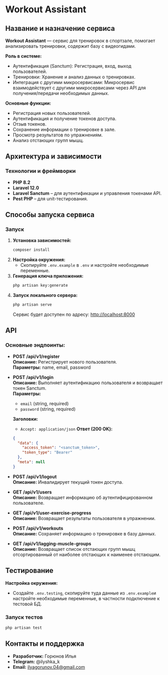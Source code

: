 # Workout Assistant

## Название и назначение сервиса

**Workout Assistant** — сервис для тренировок в спортзале, помогает анализировать тренировки, содержит базу с видеогидами.

**Роль в системе:**
- Аутентификация (Sanctum): Регистрация, вход, выход пользователей.
- Тренировки: Хранение и анализ данных о тренировках.
- Интеграция с другими микросервисами: Микросервис взаимодействует с другими микросервисами через API для получения/передачи необходимых данных.

**Основные функции:**
- Регистрация новых пользователей.
- Аутентификация и получение токенов доступа.
- Отзыв токенов.
- Сохранение информации о тренировке в зале.
- Просмотр результатов по упражнениям.
- Анализ отстающих групп мышц.

## Архитектура и зависимости

### Технологии и фреймворки
- **PHP 8.2**
- **Laravel 12.0**
- **Laravel Sanctum** – для аутентификации и управления токенами API.
- **Pest PHP** – для unit-тестирования.

## Способы запуска сервиса

### Запуск

1. **Установка зависимостей:**
   ```bash
   composer install
   ```
2. **Настройка окружения:**
    - Скопируйте `.env.example` в `.env` и настройте необходимые переменные.
3. **Генерация ключа приложения:**
   ```bash
   php artisan key:generate
   ```
4. **Запуск локального сервера:**
   ```bash
   php artisan serve
   ```
   Сервис будет доступен по адресу: [http://localhost:8000](http://localhost:8000)

## API

### Основные эндпоинты:
- **POST /api/v1/register**  
  **Описание:** Регистрирует нового пользователя.  
  **Параметры:** name, email, password

- **POST /api/v1/login**  
  **Описание:** Выполняет аутентификацию пользователя и возвращает токен Sanctum.  
  **Параметры:**
    - `email` (string, required)
    - `password` (string, required)
  
  **Заголовки:**
  - `Accept: application/json`
    **Ответ (200 OK):**
  ```json
  {
    "data": {
      "access_token": "<sanctum_token>",
      "token_type": "Bearer"
    },
    "meta": null
  }

- **POST /api/v1/logout**  
  **Описание:** Инвалидирует текущий токен доступа.

- **GET /api/v1/users**  
  **Описание:** Возвращает информацию об аутентифицированном пользователе.

- **GET /api/v1/user-exercise-progress**  
  **Описание:** Возвращает результаты пользователя в упражнении.

- **POST /api/v1/workouts**  
  **Описание:** Сохраняет информацию о тренировке в базу данных.

- **GET /api/v1/lagging-muscle-groups**  
  **Описание:** Возвращает список отстающих групп мышц отсортированный от наиболее отстающих к наименее отстающим.

## Тестирование

**Настройка окружения:**
- Создайте `.env.testing`, скопируйте туда данные из `.env.example`и настройте необходимые переменные, в частности подключение к тестовой БД.

### Запуск тестов
```bash
php artisan test
```

## Контакты и поддержка

- **Разработчик:** Горюнов Илья
- **Telegram:** @ilyshka_k
- **Email:** ilyagorunov.04@gmail.com
